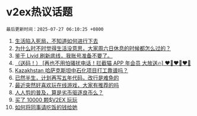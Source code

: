 # v2ex热议话题

`最后更新时间：2025-07-27 06:10:25 +0800`

1. [生活陷入死局，不知道如何进行下去](https://www.v2ex.com/t/1147813)
1. [为什么时不时觉得生活没意思，大家周六日休息的时候都怎么过的？](https://www.v2ex.com/t/1147808)
1. [鉴于 Livid 刷新底线，我账号准备不要了。](https://www.v2ex.com/t/1147836)
1. [（送码！） [再也不用怕骚扰电话！拦截猫 APP 年会员 大放送🔥] ❤️‍🔥❤️‍🔥❤️‍🔥](https://www.v2ex.com/t/1147832)
1. [Kazakhstan 哈萨克斯坦中石化项目打工靠谱吗？](https://www.v2ex.com/t/1147811)
1. [已然半生，计划再写五年代码，改行是难免的](https://www.v2ex.com/t/1147807)
1. [最近突然好喜欢玩在线游戏，大家有推荐的吗](https://www.v2ex.com/t/1147810)
1. [人人剪的普及，算是劣币驱逐良币么？](https://www.v2ex.com/t/1147822)
1. [买了 10000 颗$V2EX 玩玩](https://www.v2ex.com/t/1147830)
1. [如何将同事请吃饭的钱给她](https://www.v2ex.com/t/1147799)

